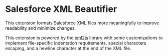 # Salesforce XML Beautifier

This extension formats Salesforce XML files more meaningfully to improve readability and minimize changes.

This extension is powered by the [xml2js](https://github.com/Leonidas-from-XIV/node-xml2js) library with some customizations to implement file-specific indentation requirements, special characters escaping, and a newline character at the end of the XML file.

